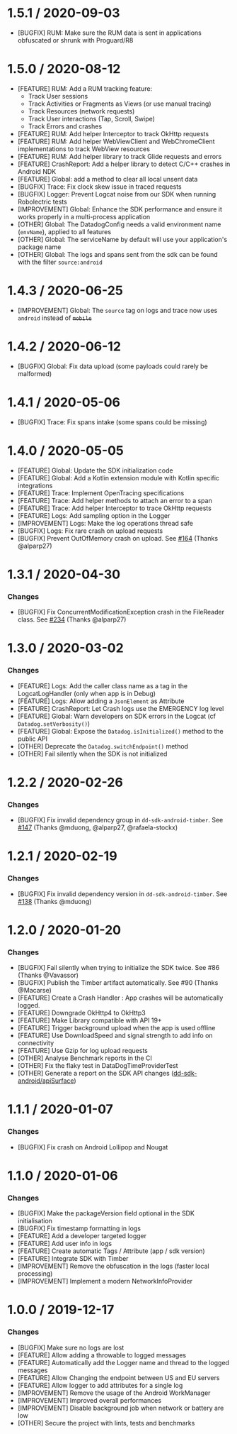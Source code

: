 
# 1.5.1 / 2020-09-03

* [BUGFIX] RUM: Make sure the RUM data is sent in applications obfuscated or shrunk with Proguard/R8

# 1.5.0 / 2020-08-12

* [FEATURE] RUM: Add a RUM tracking feature:
    - Track User sessions
    - Track Activities or Fragments as Views (or use manual tracing)
    - Track Resources (network requests)
    - Track User interactions (Tap, Scroll, Swipe)
    - Track Errors and crashes
* [FEATURE] RUM: Add helper Interceptor to track OkHttp requests
* [FEATURE] RUM: Add helper WebViewClient and WebChromeClient implementations to track WebView resources
* [FEATURE] RUM: Add helper library to track Glide requests and errors
* [FEATURE] CrashReport: Add a helper library to detect C/C++ crashes in Android NDK
* [FEATURE] Global: add a method to clear all local unsent data
* [BUGFIX] Trace: Fix clock skew issue in traced requests
* [BUGFIX] Logger: Prevent Logcat noise from our SDK when running Robolectric tests
* [IMPROVEMENT] Global: Enhance the SDK performance and ensure it works properly in a multi-process application
* [OTHER] Global: The DatadogConfig needs a valid environment name (`envName`), applied to all features
* [OTHER] Global: The serviceName by default will use your application's package name
* [OTHER] Global: The logs and spans sent from the sdk can be found with the filter `source:android`

# 1.4.3 / 2020-06-25

* [IMPROVEMENT] Global: The `source` tag on logs and trace now uses `android` instead of ~~`mobile`~~

# 1.4.2 / 2020-06-12

* [BUGFIX] Global: Fix data upload (some payloads could rarely be malformed)

# 1.4.1 / 2020-05-06

* [BUGFIX] Trace: Fix spans intake (some spans could be missing)

# 1.4.0 / 2020-05-05

* [FEATURE] Global: Update the SDK initialization code
* [FEATURE] Global: Add a Kotlin extension module with Kotlin specific integrations
* [FEATURE] Trace: Implement OpenTracing specifications
* [FEATURE] Trace: Add helper methods to attach an error to a span
* [FEATURE] Trace: Add helper Interceptor to trace OkHttp requests
* [FEATURE] Logs: Add sampling option in the Logger
* [IMPROVEMENT] Logs: Make the log operations thread safe
* [BUGFIX] Logs: Fix rare crash on upload requests
* [BUGFIX] Prevent OutOfMemory crash on upload. See [#164](https://github.com/DataDog/dd-sdk-android/issues/164) (Thanks @alparp27)


# 1.3.1 / 2020-04-30

### Changes

* [BUGFIX] Fix ConcurrentModificationException crash in the FileReader class. See [#234](https://github.com/DataDog/dd-sdk-android/issues/234) (Thanks @alparp27)

# 1.3.0 / 2020-03-02

### Changes

* [FEATURE] Logs: Add the caller class name as a tag in the LogcatLogHandler (only when app is in Debug)
* [FEATURE] Logs: Allow adding a `JsonElement` as Attribute
* [FEATURE] CrashReport: Let Crash logs use the EMERGENCY log level
* [FEATURE] Global: Warn developers on SDK errors in the Logcat (cf `Datadog.setVerbosity()`)
* [FEATURE] Global: Expose the `Datadog.isInitialized()` method to the public API
* [OTHER] Deprecate the `Datadog.switchEndpoint()` method
* [OTHER] Fail silently when the SDK is not initialized

# 1.2.2 / 2020-02-26

### Changes

* [BUGFIX] Fix invalid dependency group in `dd-sdk-android-timber`. See [#147](https://github.com/DataDog/dd-sdk-android/issues/147) (Thanks @mduong, @alparp27, @rafaela-stockx)

# 1.2.1 / 2020-02-19

### Changes

* [BUGFIX] Fix invalid dependency version in `dd-sdk-android-timber`. See [#138](https://github.com/DataDog/dd-sdk-android/issues/138) (Thanks @mduong)

# 1.2.0 / 2020-01-20

### Changes

* [BUGFIX] Fail silently when trying to initialize the SDK twice. See #86 (Thanks @Vavassor)
* [BUGFIX] Publish the Timber artifact automatically. See #90 (Thanks @Macarse)
* [FEATURE] Create a Crash Handler : App crashes will be automatically logged.
* [FEATURE] Downgrade OkHttp4 to OkHttp3
* [FEATURE] Make Library compatible with API 19+
* [FEATURE] Trigger background upload when the app is used offline
* [FEATURE] Use DownloadSpeed and signal strength to add info on connectivity
* [FEATURE] Use Gzip for log upload requests
* [OTHER] Analyse Benchmark reports in the CI
* [OTHER] Fix the flaky test in DataDogTimeProviderTest
* [OTHER] Generate a report on the SDK API changes ([dd-sdk-android/apiSurface](dd-sdk-android/apiSurface))

# 1.1.1 / 2020-01-07

### Changes

* [BUGFIX] Fix crash on Android Lollipop and Nougat

# 1.1.0 / 2020-01-06

### Changes

* [BUGFIX] Make the packageVersion field optional in the SDK initialisation
* [BUGFIX] Fix timestamp formatting in logs
* [FEATURE] Add a developer targeted logger 
* [FEATURE] Add user info in logs
* [FEATURE] Create automatic Tags / Attribute (app / sdk version)
* [FEATURE] Integrate SDK with Timber
* [IMPROVEMENT] Remove the obfuscation in the logs (faster local processing)
* [IMPROVEMENT] Implement a modern NetworkInfoProvider

# 1.0.0 / 2019-12-17

### Changes

* [BUGFIX] Make sure no logs are lost
* [FEATURE] Allow adding a throwable to logged messages
* [FEATURE] Automatically add the Logger name and thread to the logged messages
* [FEATURE] Allow Changing the endpoint between US and EU servers
* [FEATURE] Allow logger to add attributes for a single log
* [IMPROVEMENT] Remove the usage of the Android WorkManager
* [IMPROVEMENT] Improved overall performances
* [IMPROVEMENT] Disable background job when network or battery are low
* [OTHER] Secure the project with lints, tests and benchmarks
